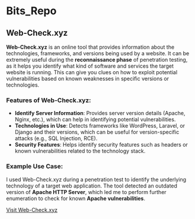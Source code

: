 # Bits_Repo
## Web-Check.xyz

**Web-Check.xyz** is an online tool that provides information about the technologies, frameworks, and versions being used by a website. It can be extremely useful during the **reconnaissance phase** of penetration testing, as it helps you identify what kind of software and services the target website is running. This can give you clues on how to exploit potential vulnerabilities based on known weaknesses in specific versions or technologies.

### Features of Web-Check.xyz:
- **Identify Server Information**: Provides server version details (Apache, Nginx, etc.), which can help in identifying potential vulnerabilities.
- **Technologies in Use**: Detects frameworks like WordPress, Laravel, or Django and their versions, which can be useful for version-specific attacks (e.g., SQL Injection, RCE).
- **Security Features**: Helps identify security features such as headers or known vulnerabilities related to the technology stack.

### Example Use Case:
I used Web-Check.xyz during a penetration test to identify the underlying technology of a target web application. The tool detected an outdated version of **Apache HTTP Server**, which led me to perform further enumeration to check for known **Apache vulnerabilities**. 

[Visit Web-Check.xyz](https://web-check.xyz/)
